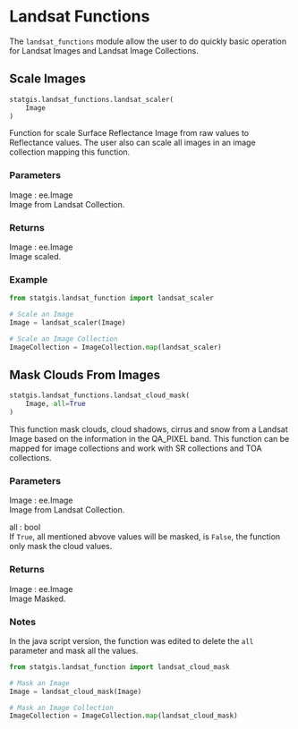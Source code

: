 # Landsat Functions

The `landsat_functions` module allow the user to do quickly basic operation for Landsat Images and Landsat Image Collections.

## Scale Images

```python
statgis.landsat_functions.landsat_scaler(
    Image
)
```

Function for scale Surface Reflectance Image from raw values to Reflectance values. The user also can scale all images in an image collection mapping this function.

### Parameters

Image : ee.Image <br>
    Image from Landsat Collection.


### Returns

Image : ee.Image <br>
    Image scaled.

### Example

```python
from statgis.landsat_function import landsat_scaler

# Scale an Image
Image = landsat_scaler(Image)

# Scale an Image Collection
ImageCollection = ImageCollection.map(landsat_scaler)
```

## Mask Clouds From Images

```python
statgis.landsat_functions.landsat_cloud_mask(
    Image, all=True
)
```

This function mask clouds, cloud shadows, cirrus and snow from a Landsat Image based on the information in the QA_PIXEL band. This function can be mapped for image collections and work with SR collections and TOA collections.

### Parameters

Image : ee.Image <br>
    Image from Landsat Collection.

all : bool <br>
    If `True`, all mentioned abvove values will be masked, is `False`, the function only mask the cloud values.

### Returns

Image : ee.Image <br>
    Image Masked.

### Notes

In the java script version, the function was edited to delete the `all` parameter and mask all the values.

```python
from statgis.landsat_function import landsat_cloud_mask

# Mask an Image
Image = landsat_cloud_mask(Image)

# Mask an Image Collection
ImageCollection = ImageCollection.map(landsat_cloud_mask)
```